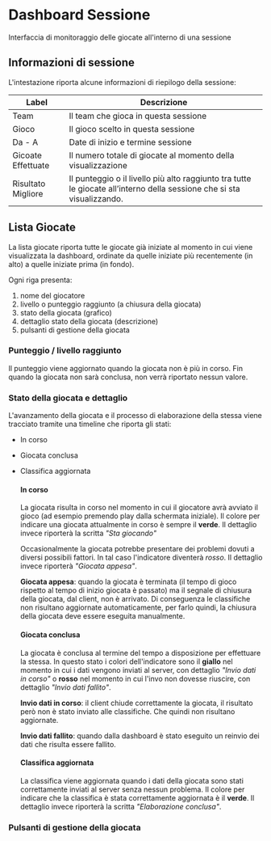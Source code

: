 # Dashboard Sessione
Interfaccia di monitoraggio delle giocate all'interno di una sessione


Informazioni di sessione
------------------------------------------------------------
L'intestazione riporta alcune informazioni di riepilogo della sessione:

|  Label | Descrizione |
|---|---|
| Team |  Il team che gioca in questa sessione | 
| Gioco| Il gioco scelto in questa sessione |  
|  Da - A | Date di inizio e termine sessione |
|  Gicoate Effettuate | Il numero totale di giocate al momento della visualizzazione  |
|  Risultato Migliore | Il punteggio o il livello più alto raggiunto tra tutte le giocate all’interno della sessione che si sta visualizzando. |




Lista Giocate
------------------------------------------------------------

La lista giocate riporta tutte le giocate già iniziate al momento in cui viene visualizzata la dashboard, ordinate da quelle iniziate più recentemente (in alto) a quelle iniziate prima (in fondo).

Ogni riga presenta:

1. nome del giocatore
2. livello o punteggio raggiunto (a chiusura della giocata)
3. stato della giocata (grafico)
4. dettaglio stato della giocata (descrizione)
5. pulsanti di gestione della giocata

### Punteggio / livello raggiunto
Il punteggio viene aggiornato quando la giocata non è più in corso. Fin quando la giocata non sarà conclusa, non verrà riportato nessun valore.

### Stato della giocata e dettaglio
L'avanzamento della giocata e il processo di elaborazione della stessa viene tracciato tramite una timeline che riporta gli stati:

- In corso
- Giocata conclusa
- Classifica aggiornata

	#### In corso
	La giocata risulta in corso nel momento in cui il giocatore avrà avviato il gioco (ad esempio premendo play dalla schermata iniziale). Il colore per indicare una giocata attualmente in corso è sempre il **verde**. Il dettaglio invece riporterà la scritta _"Sta giocando"_
	
	Occasionalmente la giocata potrebbe presentare dei problemi dovuti a diversi possibili fattori.
	In tal caso l'indicatore diventerà *rosso*. Il dettaglio invece riporterà _"Giocata appesa"_.
	
	**Giocata appesa**: quando la giocata è terminata (il tempo di gioco rispetto al tempo di inizio giocata è passato) ma il segnale di chiusura della giocata, dal client, non è arrivato. Di conseguenza le classifiche non risultano aggiornate automaticamente, per farlo quindi, la chiusura della giocata deve essere eseguita manualmente.
	
	#### Giocata conclusa
	La giocata è conclusa al termine del tempo a disposizione per effettuare la stessa.
	In questo stato i colori dell'indicatore sono il **giallo** nel momento in cui i dati vengono inviati al server, con dettaglio _"Invio dati in corso"_ o **rosso** nel momento in cui l'invo non dovesse riuscire, con dettaglio _"Invio dati fallito"_.

	**Invio dati in corso**: il client chiude correttamente la giocata, il risultato però non è stato inviato alle classifiche. Che quindi non risultano aggiornate.
	
	**Invio dati fallito**: quando dalla dashboard è stato eseguito un reinvio dei dati che risulta essere fallito.
	
	#### Classifica aggiornata
	La classifica viene aggiornata quando i dati della giocata sono stati correttamente inviati al server senza nessun problema. Il colore per indicare che la classifica è stata correttamente aggiornata è il **verde**. Il dettaglio invece riporterà la scritta _"Elaborazione conclusa"_.

### Pulsanti di gestione della giocata






